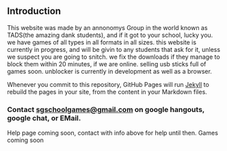 ## Introduction
This website was made by an annonomys Group in the world known as TADS(the amazing dank students), and if it got to your school, lucky you. we have games of all types in all formats in all sizes. this website is currently in progress, and will be givin to any students that ask for it, unless we suspect you are going to snitch. we fix the downloads if they manage to block them within 20 minutes, if we are online. selling usb sticks full of games soon. unblocker is currently in development as well as a browser.


Whenever you commit to this repository, GitHub Pages will run [Jekyll](https://jekyllrb.com/) to rebuild the pages in your site, from the content in your Markdown files.

### Contact sgschoolgames@gmail.com on google hangouts, google chat, or EMail.
Help page coming soon, contact with info above for help until then.
Games coming soon
